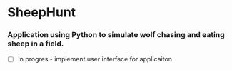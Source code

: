 # SheepHunt

### Application using Python to simulate wolf chasing and eating sheep in a field.

- [ ] In progres - implement user interface for applicaiton
